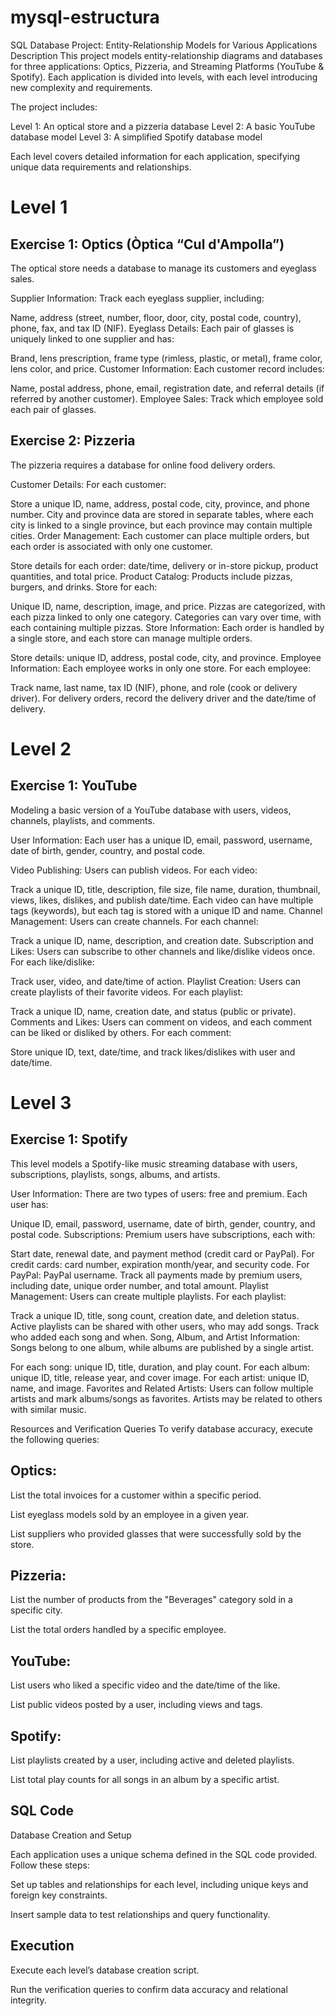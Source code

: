 # mysql-estructura
SQL
Database Project: Entity-Relationship Models for Various Applications
Description
This project models entity-relationship diagrams and databases for three applications: Optics, Pizzeria, and Streaming Platforms (YouTube & Spotify). Each application is divided into levels, with each level introducing new complexity and requirements.

The project includes:

Level 1: An optical store and a pizzeria database
Level 2: A basic YouTube database model
Level 3: A simplified Spotify database model

Each level covers detailed information for each application, specifying unique data requirements and relationships.

# Level 1

## Exercise 1: Optics (Òptica “Cul d'Ampolla”)
The optical store needs a database to manage its customers and eyeglass sales.

Supplier Information: Track each eyeglass supplier, including:

Name, address (street, number, floor, door, city, postal code, country), phone, fax, and tax ID (NIF).
Eyeglass Details: Each pair of glasses is uniquely linked to one supplier and has:

Brand, lens prescription, frame type (rimless, plastic, or metal), frame color, lens color, and price.
Customer Information: Each customer record includes:

Name, postal address, phone, email, registration date, and referral details (if referred by another customer).
Employee Sales: Track which employee sold each pair of glasses.

## Exercise 2: Pizzeria
The pizzeria requires a database for online food delivery orders.

Customer Details: For each customer:

Store a unique ID, name, address, postal code, city, province, and phone number.
City and province data are stored in separate tables, where each city is linked to a single province, but each province may contain multiple cities.
Order Management: Each customer can place multiple orders, but each order is associated with only one customer.

Store details for each order: date/time, delivery or in-store pickup, product quantities, and total price.
Product Catalog: Products include pizzas, burgers, and drinks. Store for each:

Unique ID, name, description, image, and price.
Pizzas are categorized, with each pizza linked to only one category. Categories can vary over time, with each containing multiple pizzas.
Store Information: Each order is handled by a single store, and each store can manage multiple orders.

Store details: unique ID, address, postal code, city, and province.
Employee Information: Each employee works in only one store. For each employee:

Track name, last name, tax ID (NIF), phone, and role (cook or delivery driver).
For delivery orders, record the delivery driver and the date/time of delivery.

# Level 2

## Exercise 1: YouTube

Modeling a basic version of a YouTube database with users, videos, channels, playlists, and comments.

User Information: Each user has a unique ID, email, password, username, date of birth, gender, country, and postal code.

Video Publishing: Users can publish videos. For each video:

Track a unique ID, title, description, file size, file name, duration, thumbnail, views, likes, dislikes, and publish date/time.
Each video can have multiple tags (keywords), but each tag is stored with a unique ID and name.
Channel Management: Users can create channels. For each channel:

Track a unique ID, name, description, and creation date.
Subscription and Likes: Users can subscribe to other channels and like/dislike videos once. For each like/dislike:

Track user, video, and date/time of action.
Playlist Creation: Users can create playlists of their favorite videos. For each playlist:

Track a unique ID, name, creation date, and status (public or private).
Comments and Likes: Users can comment on videos, and each comment can be liked or disliked by others. For each comment:

Store unique ID, text, date/time, and track likes/dislikes with user and date/time.

# Level 3

## Exercise 1: Spotify

This level models a Spotify-like music streaming database with users, subscriptions, playlists, songs, albums, and artists.

User Information: There are two types of users: free and premium. Each user has:

Unique ID, email, password, username, date of birth, gender, country, and postal code.
Subscriptions: Premium users have subscriptions, each with:

Start date, renewal date, and payment method (credit card or PayPal).
For credit cards: card number, expiration month/year, and security code.
For PayPal: PayPal username.
Track all payments made by premium users, including date, unique order number, and total amount.
Playlist Management: Users can create multiple playlists. For each playlist:

Track a unique ID, title, song count, creation date, and deletion status.
Active playlists can be shared with other users, who may add songs. Track who added each song and when.
Song, Album, and Artist Information: Songs belong to one album, while albums are published by a single artist.

For each song: unique ID, title, duration, and play count.
For each album: unique ID, title, release year, and cover image.
For each artist: unique ID, name, and image.
Favorites and Related Artists: Users can follow multiple artists and mark albums/songs as favorites. Artists may be related to others with similar music.

Resources and Verification Queries
To verify database accuracy, execute the following queries:

## Optics:

List the total invoices for a customer within a specific period.

List eyeglass models sold by an employee in a given year.

List suppliers who provided glasses that were successfully sold by the store.


## Pizzeria:

List the number of products from the "Beverages" category sold in a specific city.

List the total orders handled by a specific employee.

## YouTube:

List users who liked a specific video and the date/time of the like.

List public videos posted by a user, including views and tags.

## Spotify:

List playlists created by a user, including active and deleted playlists.

List total play counts for all songs in an album by a specific artist.

## SQL Code

Database Creation and Setup

Each application uses a unique schema defined in the SQL code provided. Follow these steps:


Set up tables and relationships for each level, including unique keys and foreign key constraints.

Insert sample data to test relationships and query functionality.


## Execution

Execute each level’s database creation script.

Run the verification queries to confirm data accuracy and relational integrity.

